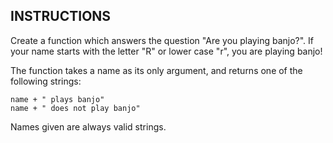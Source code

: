 ## INSTRUCTIONS

Create a function which answers the question "Are you playing banjo?".
If your name starts with the letter "R" or lower case "r", you are playing banjo!

The function takes a name as its only argument, and returns one of the following strings:
```
name + " plays banjo"
name + " does not play banjo"
```
Names given are always valid strings.